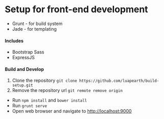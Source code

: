 # Setup for front-end development

* Grunt - for build system
* Jade - for templating

#### Includes

* Bootstrap Sass
* ExpressJS

#### Build and Develop

1. Clone the repository `git clone https://github.com/luapearth/build-setup.git`
2. Remove the repository url `git remote remove origin`

* Run `npm install` and `bower install`
* Run `grunt serve`
* Open web browser and navigate to [http://localhost:9000](http://localhost:9000)
